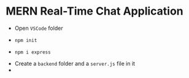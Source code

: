 # MERN Real-Time Chat Application

* Open `VSCode` folder
*     npm init
*     npm i express
* Create a `backend` folder and a `server.js` file in it
* 
